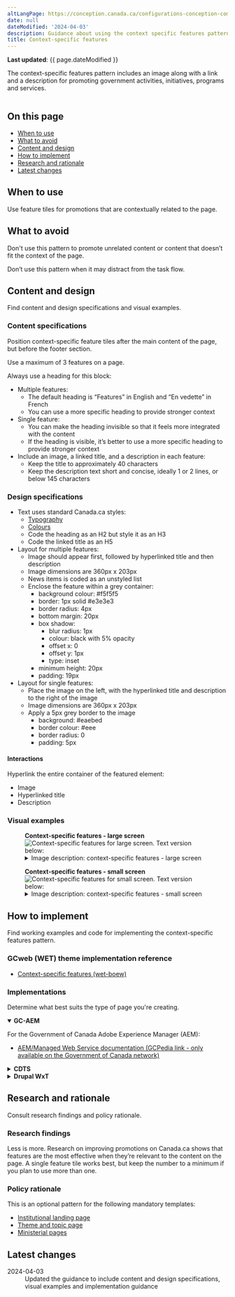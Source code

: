 ```yaml
---
altLangPage: https://conception.canada.ca/configurations-conception-communes/nouveautes.html
date: null
dateModified: '2024-04-03'
description: Guidance about using the context specific features pattern on Canada.ca. 
title: Context-specific features
---
```

<p><strong>Last updated</strong>: {{ page.dateModified }}</p>
<p>The context-specific features pattern includes an image along with a link and a description for promoting government activities, initiatives, programs and services.</p>
<div class="pattern-demo mrgn-tp-lg mrgn-bttm-xl"><img src="../images/contextual-features-en.png" class="img-responsive" alt="" /></div>
<section>
    <h2>On this page</h2>
    <ul>
        <li><a href="#use">When to use</a></li>
        <li><a href="#avoid">What to avoid</a></li>
        <li><a href="#design">Content and design</a></li>
        <li><a href="#implement">How to implement</a></li>
        <li><a href="#research">Research and rationale</a></li>
        <li><a href="#latest">Latest changes</a></li>
    </ul>
</section>
<section>
    <h2 id="use">When to use</h2>
    <p>Use feature tiles for promotions that are contextually related to the page.</p>
</section>
<section>
    <h2 id="avoid">What to avoid</h2>
    <p>Don't use this pattern to promote unrelated content or content that doesn’t fit the context of the page.</p>
    <p>Don’t use this pattern when it may distract from the task flow.</p>
</section>
<section>
    <h2 id="design">Content and design</h2>
    <p>Find content and design specifications and visual examples.</p>
    <h3>Content specifications</h3>
    <p>Position context-specific feature tiles after the main content of the page, but before the footer section.</p>
    <p>Use a maximum of 3 features on a page.</p>
    <p>Always use a heading for this block:</p>
    <ul>
        <li>
            Multiple features:
            <ul>
                <li>The default heading is “Features” in English and “En vedette” in French</li>
                <li>You can use a more specific heading to provide stronger context</li>
            </ul>
        </li>
        <li>
            Single feature:
            <ul>
                <li>You can make the heading invisible so that it feels more integrated with the content</li>
                <li>If the heading is visible, it’s better to use a more specific heading to provide stronger context</li>
            </ul>
        </li>
        <li>
            Include an image, a linked title, and a description in each feature:
            <ul>
                <li>Keep the title to approximately 40 characters</li>
                <li>Keep the description text short and concise, ideally 1 or 2 lines, or below 145 characters</li>
            </ul>
        </li>
    </ul>
    <h3>Design specifications</h3>
    <ul>
        <li>
            Text uses standard Canada.ca styles:
            <ul>
                <li><a href="https://design.canada.ca/styles/typography.html">Typography</a></li>
                <li><a href="https://design.canada.ca/styles/colours.html">Colours</a></li>
                <li>Code the heading as an H2 but style it as an H3</li>
                <li>Code the linked title as an H5</li>
            </ul>
        </li>
        <li>
            Layout for multiple features:
            <ul>
                <li>Image should appear first, followed by hyperlinked title and then description</li>
                <li>Image dimensions are 360px x 203px</li>
                <li>News items is coded as an unstyled list</li>
                <li>
                    Enclose the feature within a grey container:
                    <ul>
                        <li>background colour: #f5f5f5</li>
                        <li>border: 1px solid #e3e3e3</li>
                        <li>border radius: 4px</li>
                        <li>bottom margin: 20px</li>
                        <li>
                            box shadow:
                            <ul>
                                <li>blur radius: 1px</li>
                                <li>colour: black with 5% opacity</li>
                                <li>offset x: 0</li>
                                <li>offset y: 1px</li>
                                <li>type: inset</li>
                            </ul>
                        </li>
                        <li>minimum height: 20px</li>
                        <li>padding: 19px</li>
                    </ul>
                </li>
            </ul>
        </li>
        <li>
            Layout for single features:
            <ul>
                <li>Place the image on the left, with the hyperlinked title and description to the right of the image</li>
                <li>Image dimensions are 360px x 203px</li>
                <li>
                    Apply a 5px grey border to the image
                    <ul>
                        <li>background: #eaebed</li>
                        <li>border colour: #eee</li>
                        <li>border radius: 0</li>
                        <li>padding: 5px</li>
                    </ul>
                </li>
            </ul>
        </li>
    </ul>
  <h4>Interactions</h4>
  <p>Hyperlink the entire container of the featured element:</p>
<ul>
  <li>Image</li>
  <li>Hyperlinked title</li>
  <li>Description</li>
</ul>
    <h3>Visual examples</h3>
    <div class="pattern-demo mrgn-tp-md mrgn-bttm-md">
        <figure class="mrgn-tp-md mrgn-bttm-lg">
            <figcaption><b>Context-specific features - large screen </b></figcaption>
            <img src="../images/contextual-features-en.png" class="img-responsive" alt="Context-specific features for large screen. Text version below:" />
            <details>
                <summary class="wb-toggle" data-toggle='{"print":"on"}'>Image description: context-specific features - large screen</summary>
                <p>
                    A heading titled “Features” is followed by two feature placeholders in a horizontal row. Each has an image placeholder surrounded by a light grey background. Within the image placeholder are the prescribed image
                    dimensions: 360px x 203px. Below each image placeholder on the grey background is a placeholder hyperlink that reads [Feature hyperlink text]. Underneath is the following placeholder text: Brief description of the
                    feature being promoted.
                </p>
            </details>
        </figure>
    </div>
    <div class="pattern-demo mrgn-tp-md mrgn-bttm-md">
        <figure class="mrgn-tp-md mrgn-bttm-lg">
            <figcaption><b>Context-specific features - small screen </b></figcaption>
            <img src="../images/contextual-features-sm-en.png" class="img-responsive" alt="Context-specific features for small screen. Text version below:" />
            <details>
                <summary class="wb-toggle" data-toggle='{"print":"on"}'>Image description: context-specific features - small screen</summary>
                <p>
                    A heading titled “Features” is followed by two feature placeholders in a vertical row. Each has an image placeholder surrounded by a light grey background. Within the image placeholder are the prescribed image
                    dimensions: 360px x 203px. Below each image placeholder on the grey background is a placeholder hyperlink that reads [Feature hyperlink text]. Underneath is the following placeholder text: Brief description of the
                    feature being promoted.
                </p>
            </details>
        </figure>
    </div>
</section>
<section>
    <h2 id="implement">How to implement</h2>
    <p>Find working examples and code for implementing the context-specific features pattern.</p>
    <h3>GCweb (WET) theme implementation reference</h3>
    <ul>
        <li><a href="https://wet-boew.github.io/GCWeb/components/gc-features/gc-features-doc-en.html">Context-specific features (wet-boew)</a></li>
    </ul>
    <h3>Implementations</h3>
    <p>Determine what best suits the type of page you're creating.</p>
    <div class="row">
        <div class="col-md-8">
            <div class="wb-tabs mrgn-tp-lg">
                <div class="tabpanels">
                    <details id="004" open="open">
                        <summary><strong>GC-AEM</strong></summary>
                        <p class="mrgn-tp-lg">For the Government of Canada Adobe Experience Manager (AEM):</p>
                        <ul>
                            <li><a href="https://www.gcpedia.gc.ca/wiki/AEM_GC-specific_Documentation_6.5">AEM/Managed Web Service documentation (GCPedia link - only available on the Government of Canada network)</a></li>
                        </ul>
                    </details>
                    <details id="005">
                        <summary><strong>CDTS</strong></summary>
                        <p class="mrgn-tp-lg">For the Centrally Deployed Templates Solution (CDTS):</p>
                        <ul>
                            <li><a href="https://cenw-wscoe.github.io/sgdc-cdts/docs/index-en.html">CDTS documentation</a></li>
                        </ul>
                    </details>
                    <details id="006">
                        <summary><strong>Drupal WxT</strong></summary>
                        <p class="mrgn-tp-lg">For Drupal WxT:</p>
                        <ul>
                            <li><a href="https://drupalwxt.github.io/">Drupal WxT documentation</a></li>
                        </ul>
                    </details>
                </div>
            </div>
        </div>
    </div>
</section>
<section>
    <h2 id="research">Research and rationale</h2>
    <p>Consult research findings and policy rationale.</p>
    <h3>Research findings</h3>  
    <p>
        Less is more. Research on improving promotions on Canada.ca shows that features are the most effective when they’re relevant to the content on the page. A single feature tile works best, but keep the number to a minimum if you plan
        to use more than one.
    </p>
    <h3>Policy rationale</h3>
    <p>This is an optional pattern for the following mandatory templates:</p>
    <ul>
        <li><a href="https://design.canada.ca/mandatory-templates/institutional-profile-pages.html">Institutional landing page</a></li>
        <li><a href="https://design.canada.ca/mandatory-templates/theme-topic.html">Theme and topic page</a></li>
        <li><a href="https://design.canada.ca/mandatory-templates/ministerial-profile-pages">Ministerial pages</a></li>
    </ul>
</section>
<section>
    <h2 id="latest">Latest changes</h2>
    <dl class="dl-horizontal">
        <dt>
            <time datetime="2024-04-03" class="link-muted">2024-04-03</time>
        </dt>
        <dd>Updated the guidance to include content and design specifications, visual examples and implementation guidance</dd>
    </dl>
</section>
